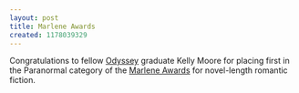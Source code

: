 ```yaml
---
layout: post
title: Marlene Awards
created: 1178039329
---
```

Congratulations to fellow [Odyssey](http://www.sff.net/odyssey/) graduate Kelly Moore for placing first in the Paranormal category of the [Marlene Awards](http://www.wrwdc.com/index.php/marlene_awards/2007_marlene_award_winne) for novel-length romantic fiction.
